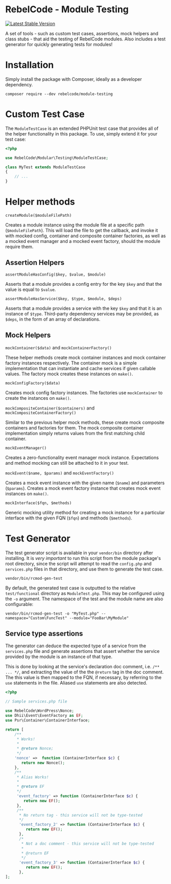 # RebelCode - Module Testing

[![Latest Stable Version](https://poser.pugx.org/rebelcode/module-testing/version)](https://packagist.org/packages/rebelcode/module-testing)

A set of tools - such as custom test cases, assertions, mock helpers and class stubs - that aid the testing of
RebelCode modules. Also includes a test generator for quickly generating tests for modules!

# Installation

Simply install the package with Composer, ideally as a developer dependency.

```
composer require --dev rebelcode/module-testing
```

# Custom Test Case

The `ModuleTestCase` is an extended PHPUnit test case that provides all of the helper functionality in this package.
To use, simply extend it for your test case:

```php
<?php

use RebelCode\Modular\Testing\ModuleTestCase;

class MyTest extends ModuleTestCase
{
    // ...
}
```

# Helper methods

`createModule($moduleFilePath)`

Creates a module instance using the module file at a specific path (`$moduleFilePath`).
This will load the file to get the callback, and invoke it with mocked config, container and composite container
factories, as well as a mocked event manager and a mocked event factory, should the module require them.

## Assertion Helpers

`assertModuleHasConfig($key, $value, $module)`

Asserts that a module provides a config entry for the key `$key` and that the value is equal to `$value`.

`assertModuleHasService($key, $type, $module, $deps)`

Asserts that a module provides a service with the key `$key` and that it is an instance of `$type`.
Third-party dependency services may be provided, as `$deps`, in the form of an array of declarations.  

## Mock Helpers

`mockContainer($data)` and `mockContainerFactory()`

These helper methods create mock container instances and mock container factory instances respectively.
The container mock is a simple implementation that can instantiate and cache services if given callable values.
The factory mock creates these instances on `make()`.

`mockConfigFactory($data)`

Creates mock config factory instances. The factories use `mockContainer` to create the instances on `make()`.

`mockCompositeContainer($containers)` and `mockCompositeContainerFactory()`

Similar to the previous helper mock methods, these create mock composite containers and factories for them.
The mock composite container implementation simply returns values from the first matching child container.

`mockEventManager()`

Creates a zero-functionality event manager mock instance. Expectations and method mocking can still be attached to it
in your test. 

`mockEvent($name, $params)` and `mockEventFactory()`

Creates a mock event instance with the given name (`$name`) and parameters (`$params`).
Creates a mock event factory instance that creates mock event instances on `make()`.

`mockInterface($fqn, $methods)`

Generic mocking utility method for creating a mock instance for a particular interface with the given FQN (`$fqn`) and
methods (`$methods`).

# Test Generator

The test generator script is available in your `vendor/bin` directory after installing.
It is **very* important* to run this script from the module package's root directory, since the script will attempt to
read the `config.php` and `services.php` files in that directory, and use them to generate the test case.

```
vendor/bin/rcmod-gen-test
```

By default, the generated test case is outputted to the relative `test/functional` directory as `ModuleTest.php`.
This may be configured using the `-o` argument. The namespace of the test and the module name are also configurable: 

```
vendor/bin/rcmod-gen-test -o "MyTest.php" --namespace="Custom\FuncTest" --module="FooBar\MyModule"
```

## Service type assertions

The generator can deduce the expected type of a service from the `services.php` file and generate assertions that
assert whether the service provided by the module is an instance of that type.

This is done by looking at the service's declaration doc comment, i.e. `/** ... */`, and extracting the value of the
the `@return` tag in the doc comment. The this value is then mapped to the FQN, if necessary, by referring to the `use`
statements in the file. Aliased `use` statements are also detected.

```php
<?php

// Sample services.php file

use RebelCode\WordPress\Nonce;
use Dhii\Event\EventFactory as EF;
use Psr\Container\ContainerInterface;

return [
    /**
     * Works! 
     *
     * @return Nonce;
     */
    'nonce' =>  function (ContainerInterface $c) {
       return new Nonce();
    },
    /**
     * Alias Works!
     *
     * @return EF
     */
     'event_factory' => function (ContainerInterface $c) {
        return new EF();
     },
     /**
      * No return tag - this service will not be type-tested
      */
      'event_factory_2' => function (ContainerInterface $c) {
         return new EF();
      },
      /*
       * Not a doc comment - this service will not be type-tested
       *
       * @return EF
       */
      'event_factory_3' => function (ContainerInterface $c) {
         return new EF();
      },
];
```
